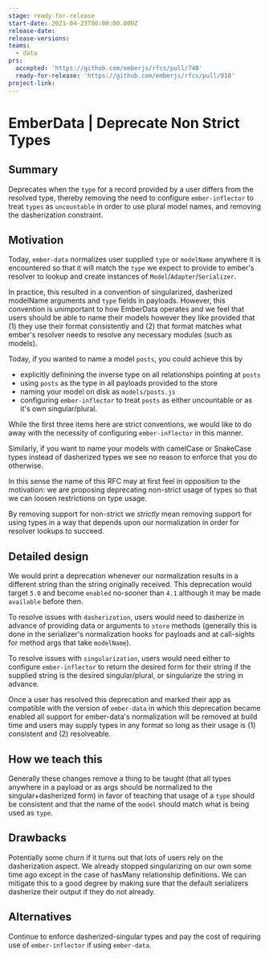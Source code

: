 ```yaml
---
stage: ready-for-release
start-date: 2021-04-23T00:00:00.000Z
release-date:
release-versions:
teams:
  - data
prs:
  accepted: 'https://github.com/emberjs/rfcs/pull/740'
  ready-for-release: 'https://github.com/emberjs/rfcs/pull/910'
project-link:
---
```


# EmberData | Deprecate Non Strict Types

## Summary

Deprecates when the `type` for a record provided by a user differs from the resolved
type, thereby removing the need to configure `ember-inflector` to treat `types` as `uncountable`
in order to use plural model names, and removing the dasherization constraint.

## Motivation

Today, `ember-data` normalizes user supplied `type` or `modelName` anywhere it is encountered
so that it will match the `type` we expect to provide to ember's resolver to lookup and create
instances of `Model`/`Adapter`/`Serializer`.

In practice, this resulted in a convention of singularized, dasherized modelName arguments and
`type` fields in payloads. However, this convention is unimportant to how EmberData operates and
we feel that users should be able to name their models however they like provided that (1) they
use their format consistently and (2) that format matches what ember's resolver needs to resolve
any necessary modules (such as models).

Today, if you wanted to name a model `posts`, you could achieve this by

- explicitly definining the inverse type on all relationships pointing at `posts`
- using `posts` as the type in all payloads provided to the store
- naming your model on disk as `models/posts.js`
- configuring `ember-inflector` to treat `posts` as either uncountable or as it's own singular/plural.

While the first three items here are strict conventions, we would like to do away with the necessity of
configuring `ember-inflector` in this manner.

Similarly, if you want to name your models with camelCase or SnakeCase types instead of dasherized types
we see no reason to enforce that you do otherwise.

In this sense the name of this RFC may at first feel in opposition to the motivation: we are proposing
deprecating non-strict usage of types so that we can loosen restrictions on type usage.

By removing support for non-strict we *strictly* mean removing support for using types in a way that
depends upon our normalization in order for resolver lookups to succeed.

## Detailed design

We would print a deprecation whenever our normalization results in a different string than the string originally
received. This deprecation would target `5.0` and become `enabled` no-sooner than `4.1` although it may be made
`available` before then.

To resolve issues with `dasherization`, users would need to dasherize in advance of providing data or arguments
to `store` methods (generally this is done in the serializer's normalization hooks for payloads and at
call-sights for method args that take `modelName`).

To resolve issues with `singularization`, users would need either to configure `ember-inflector` to return the
desired form for their string if the supplied string is the desired singular/plural, or singularize the string
in advance.

Once a user has resolved this deprecation and marked their app as compatible with the version of `ember-data`
in which this deprecation became enabled all support for ember-data's normalization will be removed at build
time and users may supply types in any format so long as their usage is (1) consistent and (2) resolveable.

## How we teach this

Generally these changes remove a thing to be taught (that all types anywhere in a payload or as args should
be normalized to the singular+dasherized form) in favor of teaching that usage of a `type` should be consistent
and that the name of the `model` should match what is being used as `type`.

## Drawbacks

Potentially some churn if it turns out that lots of users rely on the dasherization aspect. We already stopped
singularizing on our own some time ago except in the case of hasMany relationship definitions. We can mitigate
this to a good degree by making sure that the default serializers dasherize their output if they do not already.

## Alternatives

Continue to enforce dasherized-singular types and pay the cost of requiring use of `ember-inflector` if using
`ember-data`.
